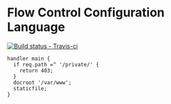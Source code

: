 Flow Control Configuration Language
===================================

[ ![Build status - Travis-ci](https://secure.travis-ci.org/xzero/libflow.png) ](http://travis-ci.org/xzero/libflow)

```
handler main {
  if req.path =^ '/private/' {
    return 403;
  }
  docroot '/var/www';
  staticfile;
}
```
